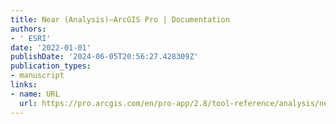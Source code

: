 ```yaml
---
title: Near (Analysis)—ArcGIS Pro | Documentation
authors:
- ' ESRI'
date: '2022-01-01'
publishDate: '2024-06-05T20:56:27.428309Z'
publication_types:
- manuscript
links:
- name: URL
  url: https://pro.arcgis.com/en/pro-app/2.8/tool-reference/analysis/near.htm
---
```

